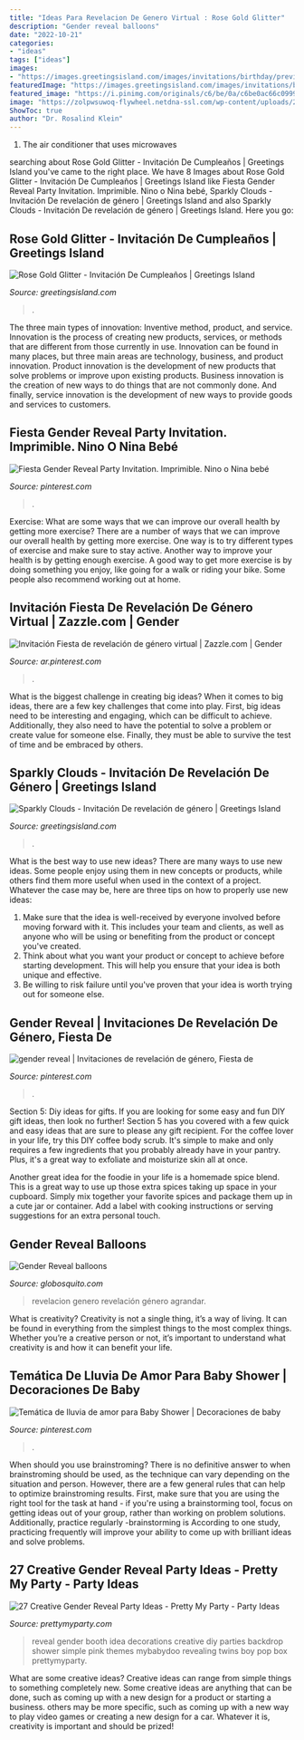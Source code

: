 ```yaml
---
title: "Ideas Para Revelacion De Genero Virtual : Rose Gold Glitter"
description: "Gender reveal balloons"
date: "2022-10-21"
categories:
- "ideas"
tags: ["ideas"]
images:
- "https://images.greetingsisland.com/images/invitations/birthday/previews/rose-gold-glitter_2.png?auto=format,compress"
featuredImage: "https://images.greetingsisland.com/images/invitations/baby/previews/sparkly-clouds.png?auto=format,compress"
featured_image: "https://i.pinimg.com/originals/c6/be/0a/c6be0ac66c0999cf3c1b84cb1b0dbfe6.jpg"
image: "https://zolpwsuwoq-flywheel.netdna-ssl.com/wp-content/uploads/2017/07/gender-reveal-photo-booth.jpg"
ShowToc: true
author: "Dr. Rosalind Klein"
---
```



1. The air conditioner that uses microwaves

	

		
searching about Rose Gold Glitter - Invitación De Cumpleaños | Greetings Island you've came to the right place. We have 8 Images about Rose Gold Glitter - Invitación De Cumpleaños | Greetings Island like Fiesta Gender Reveal Party Invitation. Imprimible. Nino o Nina bebé, Sparkly Clouds - Invitación De revelación de género | Greetings Island and also Sparkly Clouds - Invitación De revelación de género | Greetings Island. Here you go:
		
    
## Rose Gold Glitter - Invitación De Cumpleaños | Greetings Island

<img loading=lazy src="https://images.greetingsisland.com/images/invitations/birthday/previews/rose-gold-glitter_2.png?auto=format,compress" onerror="this.onerror=null;this.src='https://tse3.mm.bing.net/th?id=OIP.tPSEV2HD7u5l9EnmQob1WwHaK0&amp;pid=15.1';" alt="Rose Gold Glitter - Invitación De Cumpleaños | Greetings Island">

_Source: greetingsisland.com_

>. 

	

The three main types of innovation: Inventive method, product, and service.
Innovation is the process of creating new products, services, or methods that are different from those currently in use. Innovation can be found in many places, but three main areas are technology, business, and product innovation. 
Product innovation is the development of new products that solve problems or improve upon existing products. Business innovation is the creation of new ways to do things that are not commonly done. And finally, service innovation is the development of new ways to provide goods and services to customers.

    
## Fiesta Gender Reveal Party Invitation. Imprimible. Nino O Nina Bebé

<img loading=lazy src="https://i.pinimg.com/474x/a9/b8/3b/a9b83b5e5d7081b6cc2888b76a53308b.jpg" onerror="this.onerror=null;this.src='https://tse3.mm.bing.net/th?id=OIP.M1_HqF6fqp1trPhdY1qwOAAAAA&amp;pid=15.1';" alt="Fiesta Gender Reveal Party Invitation. Imprimible. Nino o Nina bebé">

_Source: pinterest.com_

>. 

	

Exercise: What are some ways that we can improve our overall health by getting more exercise?
There are a number of ways that we can improve our overall health by getting more exercise. One way is to try different types of exercise and make sure to stay active. Another way to improve your health is by getting enough exercise. A good way to get more exercise is by doing something you enjoy, like going for a walk or riding your bike. Some people also recommend working out at home.

    
## Invitación Fiesta De Revelación De Género Virtual | Zazzle.com | Gender

<img loading=lazy src="https://i.pinimg.com/originals/0b/11/d2/0b11d20b74130057f8e67e5c01f8a1bf.jpg" onerror="this.onerror=null;this.src='https://tse1.mm.bing.net/th?id=OIP.ISIqITchHYJh1zVLoGYrFQHaHa&amp;pid=15.1';" alt="Invitación Fiesta de revelación de género virtual | Zazzle.com | Gender">

_Source: ar.pinterest.com_

>. 

	

What is the biggest challenge in creating big ideas?
When it comes to big ideas, there are a few key challenges that come into play. First, big ideas need to be interesting and engaging, which can be difficult to achieve. Additionally, they also need to have the potential to solve a problem or create value for someone else. Finally, they must be able to survive the test of time and be embraced by others.

    
## Sparkly Clouds - Invitación De Revelación De Género | Greetings Island

<img loading=lazy src="https://images.greetingsisland.com/images/invitations/baby/previews/sparkly-clouds.png?auto=format,compress" onerror="this.onerror=null;this.src='https://tse2.mm.bing.net/th?id=OIP.XWzP7kdvpDCaBaN7FGKDAgHaK0&amp;pid=15.1';" alt="Sparkly Clouds - Invitación De revelación de género | Greetings Island">

_Source: greetingsisland.com_

>. 

	

What is the best way to use new ideas?
There are many ways to use new ideas. Some people enjoy using them in new concepts or products, while others find them more useful when used in the context of a project. Whatever the case may be, here are three tips on how to properly use new ideas:
1. Make sure that the idea is well-received by everyone involved before moving forward with it. This includes your team and clients, as well as anyone who will be using or benefiting from the product or concept you've created.
2. Think about what you want your product or concept to achieve before starting development. This will help you ensure that your idea is both unique and effective.
3. Be willing to risk failure until you've proven that your idea is worth trying out for someone else.

    
## Gender Reveal | Invitaciones De Revelación De Género, Fiesta De

<img loading=lazy src="https://i.pinimg.com/originals/c6/be/0a/c6be0ac66c0999cf3c1b84cb1b0dbfe6.jpg" onerror="this.onerror=null;this.src='https://tse4.mm.bing.net/th?id=OIP.bh_FNZMvZsDHZY4YssRjBAHaKP&amp;pid=15.1';" alt="gender reveal | Invitaciones de revelación de género, Fiesta de">

_Source: pinterest.com_

>. 

	

Section 5: Diy ideas for gifts.
If you are looking for some easy and fun DIY gift ideas, then look no further! Section 5 has you covered with a few quick and easy ideas that are sure to please any gift recipient.
For the coffee lover in your life, try this DIY coffee body scrub. It's simple to make and only requires a few ingredients that you probably already have in your pantry. Plus, it's a great way to exfoliate and moisturize skin all at once.

Another great idea for the foodie in your life is a homemade spice blend. This is a great way to use up those extra spices taking up space in your cupboard. Simply mix together your favorite spices and package them up in a cute jar or container. Add a label with cooking instructions or serving suggestions for an extra personal touch.

    
## Gender Reveal Balloons

<img loading=lazy src="https://www.globosquito.com/media/gallery/27/REVELACION-DE-GENERO-GLOBOSQUITO2.jpg" onerror="this.onerror=null;this.src='https://tse2.mm.bing.net/th?id=OIP.z2FF1RDihjcaT_uLh1Gn8QHaJQ&amp;pid=15.1';" alt="Gender Reveal balloons">

_Source: globosquito.com_

>revelacion genero revelación género agrandar. 

	

What is creativity?
Creativity is not a single thing, it’s a way of living. It can be found in everything from the simplest things to the most complex things. Whether you’re a creative person or not, it’s important to understand what creativity is and how it can benefit your life.

    
## Temática De Lluvia De Amor Para Baby Shower | Decoraciones De Baby

<img loading=lazy src="https://i.pinimg.com/736x/29/55/2d/29552d7bf08f0239ef83bef8c76eb171.jpg" onerror="this.onerror=null;this.src='https://tse1.mm.bing.net/th?id=OIP.epI7Q7wF-pi2p1NpaW3jWwHaG6&amp;pid=15.1';" alt="Temática de lluvia de amor para Baby Shower | Decoraciones de baby">

_Source: pinterest.com_

>. 

	

When should you use brainstroming?
There is no definitive answer to when brainstroming should be used, as the technique can vary depending on the situation and person. However, there are a few general rules that can help to optimize brainstroming results. First, make sure that you are using the right tool for the task at hand - if you're using a brainstorming tool, focus on getting ideas out of your group, rather than working on problem solutions. Additionally, practice regularly -brainstorming is According to one study, practicing frequently will improve your ability to come up with brilliant ideas and solve problems.

    
## 27 Creative Gender Reveal Party Ideas - Pretty My Party - Party Ideas

<img loading=lazy src="https://zolpwsuwoq-flywheel.netdna-ssl.com/wp-content/uploads/2017/07/gender-reveal-photo-booth.jpg" onerror="this.onerror=null;this.src='https://tse3.mm.bing.net/th?id=OIP.bFU-9q13Eox-sELGvEIihAHaJ4&amp;pid=15.1';" alt="27 Creative Gender Reveal Party Ideas - Pretty My Party - Party Ideas">

_Source: prettymyparty.com_

>reveal gender booth idea decorations creative diy parties backdrop shower simple pink themes mybabydoo revealing twins boy pop box prettymyparty. 

	

What are some creative ideas?
Creative ideas can range from simple things to something completely new. Some creative ideas are anything that can be done, such as coming up with a new design for a product or starting a business. others may be more specific, such as coming up with a new way to play video games or creating a new design for a car. Whatever it is, creativity is important and should be prized!

